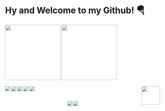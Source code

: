 <h1>Hy and Welcome to my Github! 🪂</h1>

<div>
  <img height="180em" src="https://github-readme-stats.vercel.app/api?username=pedrobarroso-n&show_icons=true&theme=radical" />
  <img height="180em" src="https://github-readme-stats.vercel.app/api/top-langs/?username=pedrobarroso-n&layout=donut&theme=radical" />
</div>

<div><br>
    <img src="https://img.shields.io/badge/JavaScript-323330?style=for-the-badge&logo=javascript&logoColor=F7DF1E" />
    <img src="https://img.shields.io/badge/HTML5-E34F26?style=for-the-badge&logo=html5&logoColor=white" />
    <img src="https://img.shields.io/badge/CSS3-1572B6?style=for-the-badge&logo=css3&logoColor=white" />
    <img src="https://img.shields.io/badge/Python-FFD43B?style=for-the-badge&logo=python&logoColor=blue" />
    <img src="https://img.shields.io/badge/GIT-E44C30?style=for-the-badge&logo=git&logoColor=white" />
    <img align="right" height=60" src="https://media4.giphy.com/media/v1.Y2lkPTc5MGI3NjExMmRpMmEwNTEzdHYwandwY3R2eHAyN25ja2RsdzY0eXpsZXU1cTRudiZlcD12MV9pbnRlcm5hbF9naWZfYnlfaWQmY3Q9Zw/3oEduUkR13701mndnO/giphy.webp" />
</div>

##

<div align="center">
  <a href="https://www.linkedin.com/in/pedrobarroso-n/">
    <img src="https://img.shields.io/badge/LinkedIn-0747a6?style=for-the-badge&logo=linkedin&logoColor=white" /></a>
   <a href="mailto:pbn62413@gmail.com?subject=Vi seus projetos e gostaria de conversar!&body=Olá, Pedro;">
    <img src="https://img.shields.io/badge/Gmail-840010?style=for-the-badge&logo=gmail&logoColor=white" /></a>
</div>


